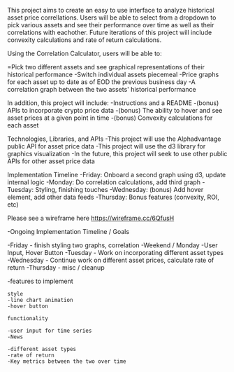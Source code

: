This project aims to create an easy to use interface to analyze historical asset price correllations. Users will be able to select from a dropdown to pick various assets and see their performance over time as well as their correlations with eachother. Future iterations of this project will include convexity calculations and rate of return calculations.

Using the Correlation Calculator, users will be able to:

=Pick two different assets and see graphical representations of their historical performance -Switch individual assets piecemeal -Price graphs for each asset up to date as of EOD the previous business day -A correlation graph between the two assets' historical performance

In addition, this project will include: -Instructions and a README -(bonus) APIs to incorporate crypto price data -(bonus) The ability to hover and see asset prices at a given point in time -(bonus) Convexity calculations for each asset

Technologies, Libraries, and APIs -This project will use the Alphadvantage public API for asset price data -This project will use the d3 library for graphics visualization -In the future, this project will seek to use other public APIs for other asset price data

Implementation Timeline -Friday: Onboard a second graph using d3, update internal logic -Monday: Do correlation calculations, add third graph -Tuesday: Styling, finishing touches -Wednesday: (bonus) Add hover element, add other data feeds
-Thursday: Bonus features (convexity, ROI, etc)

Please see a wireframe here https://wireframe.cc/6QfusH

-Ongoing Implementation Timeline / Goals

-Friday - finish styling two graphs, correlation
-Weekend / Monday -User Input, Hover Button 
-Tuesday - Work on incorporating different asset types
-Wednesday - Continue work on different asset prices, calculate rate of return 
-Thursday - misc / cleanup 

-features to implement 

    style
    -line chart animation 
    -hover button 

    functionality
    
    -user input for time series 
    -News 

    -different asset types 
    -rate of return 
    -Key metrics between the two over time 